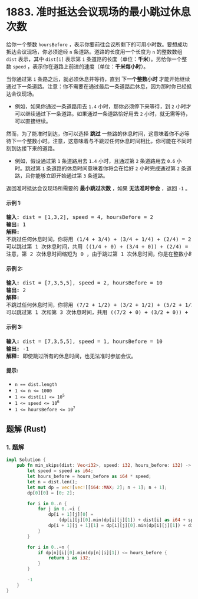 # 1883. 准时抵达会议现场的最小跳过休息次数
给你一个整数 `hoursBefore` ，表示你要前往会议所剩下的可用小时数。要想成功抵达会议现场，你必须途经 `n` 条道路。道路的长度用一个长度为 `n` 的整数数组 `dist` 表示，其中 `dist[i]` 表示第 `i` 条道路的长度（单位：**千米**）。另给你一个整数 `speed` ，表示你在道路上前进的速度（单位：**千米每小时**）。

当你通过第 `i` 条路之后，就必须休息并等待，直到 **下一个整数小时** 才能开始继续通过下一条道路。注意：你不需要在通过最后一条道路后休息，因为那时你已经抵达会议现场。

* 例如，如果你通过一条道路用去 `1.4` 小时，那你必须停下来等待，到 `2` 小时才可以继续通过下一条道路。如果通过一条道路恰好用去 `2` 小时，就无需等待，可以直接继续。

然而，为了能准时到达，你可以选择 **跳过** 一些路的休息时间，这意味着你不必等待下一个整数小时。注意，这意味着与不跳过任何休息时间相比，你可能在不同时刻到达接下来的道路。

* 例如，假设通过第 `1` 条道路用去 `1.4` 小时，且通过第 `2` 条道路用去 `0.6` 小时。跳过第 `1` 条道路的休息时间意味着你将会在恰好 `2` 小时完成通过第 `2` 条道路，且你能够立即开始通过第 `3` 条道路。

返回准时抵达会议现场所需要的 **最小跳过次数** ，如果 **无法准时参会** ，返回 `-1` 。

#### 示例 1:
<pre>
<strong>输入:</strong> dist = [1,3,2], speed = 4, hoursBefore = 2
<strong>输出:</strong> 1
<strong>解释:</strong>
不跳过任何休息时间，你将用 (1/4 + 3/4) + (3/4 + 1/4) + (2/4) = 2.5 小时才能抵达会议现场。
可以跳过第 1 次休息时间，共用 ((1/4 + 0) + (3/4 + 0)) + (2/4) = 1.5 小时抵达会议现场。
注意，第 2 次休息时间缩短为 0 ，由于跳过第 1 次休息时间，你是在整数小时处完成通过第 2 条道路。
</pre>

#### 示例 2:
<pre>
<strong>输入:</strong> dist = [7,3,5,5], speed = 2, hoursBefore = 10
<strong>输出:</strong> 2
<strong>解释:</strong>
不跳过任何休息时间，你将用 (7/2 + 1/2) + (3/2 + 1/2) + (5/2 + 1/2) + (5/2) = 11.5 小时才能抵达会议现场。
可以跳过第 1 次和第 3 次休息时间，共用 ((7/2 + 0) + (3/2 + 0)) + ((5/2 + 0) + (5/2)) = 10 小时抵达会议现场。
</pre>

#### 示例 3:
<pre>
<strong>输入:</strong> dist = [7,3,5,5], speed = 1, hoursBefore = 10
<strong>输出:</strong> -1
<strong>解释:</strong> 即使跳过所有的休息时间，也无法准时参加会议。
</pre>

#### 提示:
* `n == dist.length`
* `1 <= n <= 1000`
* <code>1 <= dist[i] <= 10<sup>5</sup></code>
* <code>1 <= speed <= 10<sup>6</sup></code>
* <code>1 <= hoursBefore <= 10<sup>7</sup></code>

## 题解 (Rust)

### 1. 题解
```Rust
impl Solution {
    pub fn min_skips(dist: Vec<i32>, speed: i32, hours_before: i32) -> i32 {
        let speed = speed as i64;
        let hours_before = hours_before as i64 * speed;
        let n = dist.len();
        let mut dp = vec![vec![[i64::MAX; 2]; n + 1]; n + 1];
        dp[0][0] = [0; 2];

        for i in 0..n {
            for j in 0..=i {
                dp[i + 1][j][0] =
                    (dp[i][j][0].min(dp[i][j][1]) + dist[i] as i64 + speed - 1) / speed * speed;
                dp[i + 1][j + 1][1] = dp[i][j][0].min(dp[i][j][1]) + dist[i] as i64;
            }
        }

        for i in 0..=n {
            if dp[n][i][0].min(dp[n][i][1]) <= hours_before {
                return i as i32;
            }
        }

        -1
    }
}
```
